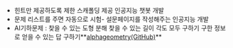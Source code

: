 * 힌트만 제공하도록 제한 스캐폴딩 제공 인공지능 챗봇 개발
* 문제 리스트를 주면 자동으로 시험- 설문페이지를 작성해주는 인공지능 개발
* AI기하문제 : 찾을 수 있는 도형 분해 찾을 수 있는 길이 각도 모두 구하기 구한 정보로 얻을 수 있는 답 구하기**[alphageometry(GitHub)](https://github.com/google-deepmind/alphageometry)**
